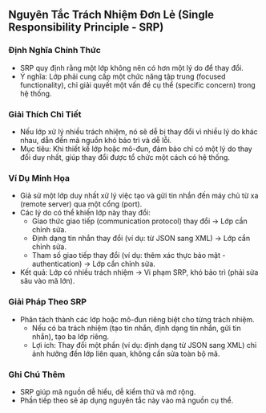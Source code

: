 ## Nguyên Tắc Trách Nhiệm Đơn Lẻ (Single Responsibility Principle - SRP)

### Định Nghĩa Chính Thức
- SRP quy định rằng một lớp không nên có hơn một lý do để thay đổi.
- Ý nghĩa: Lớp phải cung cấp một chức năng tập trung (focused functionality), chỉ giải quyết một vấn đề cụ thể (specific concern) trong hệ thống.

### Giải Thích Chi Tiết
- Nếu lớp xử lý nhiều trách nhiệm, nó sẽ dễ bị thay đổi vì nhiều lý do khác nhau, dẫn đến mã nguồn khó bảo trì và dễ lỗi.
- Mục tiêu: Khi thiết kế lớp hoặc mô-đun, đảm bảo chỉ có một lý do thay đổi duy nhất, giúp thay đổi được tổ chức một cách có hệ thống.

### Ví Dụ Minh Họa
- Giả sử một lớp duy nhất xử lý việc tạo và gửi tin nhắn đến máy chủ từ xa (remote server) qua một cổng (port).
- Các lý do có thể khiến lớp này thay đổi:
  - Giao thức giao tiếp (communication protocol) thay đổi → Lớp cần chỉnh sửa.
  - Định dạng tin nhắn thay đổi (ví dụ: từ JSON sang XML) → Lớp cần chỉnh sửa.
  - Tham số giao tiếp thay đổi (ví dụ: thêm xác thực bảo mật - authentication) → Lớp cần chỉnh sửa.
- Kết quả: Lớp có nhiều trách nhiệm → Vi phạm SRP, khó bảo trì (phải sửa sâu vào mã lớn).

### Giải Pháp Theo SRP
- Phân tách thành các lớp hoặc mô-đun riêng biệt cho từng trách nhiệm.
  - Nếu có ba trách nhiệm (tạo tin nhắn, định dạng tin nhắn, gửi tin nhắn), tạo ba lớp riêng.
  - Lợi ích: Thay đổi một phần (ví dụ: định dạng từ JSON sang XML) chỉ ảnh hưởng đến lớp liên quan, không cần sửa toàn bộ mã.

### Ghi Chú Thêm
- SRP giúp mã nguồn dễ hiểu, dễ kiểm thử và mở rộng.
- Phần tiếp theo sẽ áp dụng nguyên tắc này vào mã nguồn cụ thể.